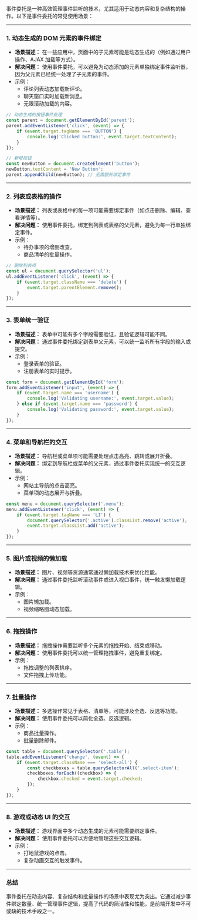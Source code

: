 事件委托是一种高效管理事件监听的技术，尤其适用于动态内容和复杂结构的操作。以下是事件委托的常见使用场景：

------

### **1. 动态生成的 DOM 元素的事件绑定**

- **场景描述：** 在一些应用中，页面中的子元素可能是动态生成的（例如通过用户操作、AJAX 加载等方式）。
- **解决问题：** 使用事件委托，可以避免为动态添加的元素单独绑定事件监听器，因为父元素已经统一处理了子元素的事件。
- 示例：
  - 评论列表动态加载新评论。
  - 聊天窗口实时加载新消息。
  - 无限滚动加载的内容。

```javascript
// 动态生成的按钮事件处理
const parent = document.getElementById('parent');
parent.addEventListener('click', (event) => {
    if (event.target.tagName === 'BUTTON') {
        console.log('Clicked button:', event.target.textContent);
    }
});

// 新增按钮
const newButton = document.createElement('button');
newButton.textContent = 'New Button';
parent.appendChild(newButton); // 无需额外绑定事件
```

------

### **2. 列表或表格的操作**

- **场景描述：** 列表或表格中的每一项可能需要绑定事件（如点击删除、编辑、查看详情等）。
- **解决问题：** 使用事件委托，绑定到列表或表格的父元素，避免为每一行单独绑定事件。
- 示例：
  - 待办事项的增删改查。
  - 商品清单的批量操作。

```javascript
// 删除列表项
const ul = document.querySelector('ul');
ul.addEventListener('click', (event) => {
    if (event.target.className === 'delete') {
        event.target.parentElement.remove();
    }
});
```

------

### **3. 表单统一验证**

- **场景描述：** 表单中可能有多个字段需要验证，且验证逻辑可能不同。
- **解决问题：** 通过事件委托绑定到表单父元素，可以统一监听所有字段的输入或提交。
- 示例：
  - 登录表单的验证。
  - 注册表单的实时提示。

```javascript
const form = document.getElementById('form');
form.addEventListener('input', (event) => {
    if (event.target.name === 'username') {
        console.log('Validating username:', event.target.value);
    } else if (event.target.name === 'password') {
        console.log('Validating password:', event.target.value);
    }
});
```

------

### **4. 菜单和导航栏的交互**

- **场景描述：** 导航栏或菜单项可能需要处理点击高亮、跳转或展开折叠。
- **解决问题：** 绑定到导航栏或菜单的父元素，通过事件委托实现统一的交互逻辑。
- 示例：
  - 网站主导航的点击高亮。
  - 菜单项的动态展开与折叠。

```javascript
const menu = document.querySelector('.menu');
menu.addEventListener('click', (event) => {
    if (event.target.tagName === 'LI') {
        document.querySelector('.active').classList.remove('active');
        event.target.classList.add('active');
    }
});
```

------

### **5. 图片或视频的懒加载**

- **场景描述：** 图片、视频等资源通常通过懒加载技术来优化性能。
- **解决问题：** 通过事件委托监听滚动事件或进入视口事件，统一触发懒加载逻辑。
- 示例：
  - 图片懒加载。
  - 视频缩略图动态加载。

------

### **6. 拖拽操作**

- **场景描述：** 拖拽操作需要监听多个元素的拖拽开始、结束或移动。
- **解决问题：** 使用事件委托可以统一管理拖拽事件，避免重复绑定。
- 示例：
  - 拖拽调整的列表排序。
  - 文件拖拽上传功能。

------

### **7. 批量操作**

- **场景描述：** 多选操作常见于表格、清单等，可能涉及全选、反选等功能。
- **解决问题：** 使用事件委托可以简化全选、反选逻辑。
- 示例：
  - 商品批量操作。
  - 批量删除邮件。

```javascript
const table = document.querySelector('.table');
table.addEventListener('change', (event) => {
    if (event.target.className === 'select-all') {
        const checkboxes = table.querySelectorAll('.select-item');
        checkboxes.forEach((checkbox) => {
            checkbox.checked = event.target.checked;
        });
    }
});
```

------

### **8. 游戏或动态 UI 的交互**

- **场景描述：** 游戏界面中多个动态生成的元素可能需要绑定事件。
- **解决问题：** 使用事件委托可以方便地管理这些交互逻辑。
- 示例：
  - 打地鼠游戏的点击。
  - 复杂动画交互的触发事件。

------

### **总结**

事件委托在动态内容、复杂结构和批量操作的场景中表现尤为突出。它通过减少事件绑定数量、统一管理事件逻辑，提高了代码的简洁性和性能，是前端开发中不可或缺的技术手段之一。